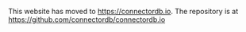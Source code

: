 This website has moved to https://connectordb.io. The repository is at https://github.com/connectordb/connectordb.io
